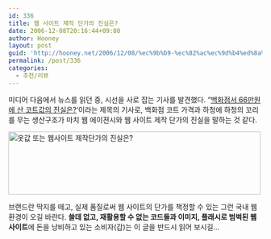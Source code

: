 ```yaml
---
id: 336
title: 웹 사이트 제작 단가의 진실은?
date: 2006-12-08T20:16:44+09:00
author: Hooney
layout: post
guid: 'http://hooney.net/2006/12/08/%ec%9b%b9-%ec%82%ac%ec%9d%b4%ed%8a%b8-%ec%a0%9c%ec%9e%91-%eb%8b%a8%ea%b0%80%ec%9d%98-%ec%a7%84%ec%8b%a4%ec%9d%80/'
permalink: /post/336
categories:
  - 추천/리뷰
---
```

미디어 다음에서 뉴스를 읽던 중, 시선을 사로 잡는 기사를 발견했다. &#8220;[백화점서 66만원에 산 코트값의 진실은?](http://news.media.daum.net/economic/finance/200612/08/hani/v14988976.html)&#8216;이라는 제목의 기사로, 백화점 코트 가격과 하청에 하청의 꼬리를 무는 생산구조가 마치 웹 에이젼시와 웹 사이트 제작 단가의 진실을 말하는 것 같다.

[<img src="/uploads/2006/thumb_20061208195606_633_1.jpg" alt="옷값 또는 웹사이트 제작단가의 진실은?" height="125" width="500" />](/uploads/2006/20061208195606_633_1.jpg)

브랜드란 딱지를 떼고, 실제 품질로써 웹 사이트의 단가를 책정할 수 있는 그런 국내 웹 환경이 오길 바란다. **쓸데 없고, 재활용할 수 없는 코드들과 이미지, 플래시로 범벅된 웹 사이트**에 돈을 낭비하고 있는 소비자(갑)는 이 글을 반드시 읽어 보시길&#8230;